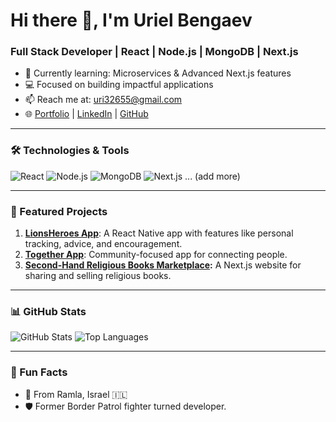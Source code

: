 # Hi there 👋, I'm Uriel Bengaev
### Full Stack Developer | React | Node.js | MongoDB | Next.js

- 🌱 Currently learning: Microservices & Advanced Next.js features
- 💻 Focused on building impactful applications
- 📫 Reach me at: [uri32655@gmail.com](mailto:uri32655@gmail.com)
- 🌐 [Portfolio](https://uriel-bang.netlify.app/) | [LinkedIn](https://www.linkedin.com/in/uriel-bengaev/) | [GitHub](https://github.com/urielbang)

---

### 🛠️ Technologies & Tools
![React](https://img.shields.io/badge/React-61DAFB?style=for-the-badge&logo=react&logoColor=black)
![Node.js](https://img.shields.io/badge/Node.js-339933?style=for-the-badge&logo=nodedotjs&logoColor=white)
![MongoDB](https://img.shields.io/badge/MongoDB-4EA94B?style=for-the-badge&logo=mongodb&logoColor=white)
![Next.js](https://img.shields.io/badge/Next.js-000000?style=for-the-badge&logo=nextdotjs&logoColor=white)
... (add more)

---

### 📂 Featured Projects
1. **[LionsHeroes App](https://github.com/urielbang/LionsHeroes)**: A React Native app with features like personal tracking, advice, and encouragement.
2. **[Together App](https://github.com/urielbang/Together)**: Community-focused app for connecting people.
3. **[Second-Hand Religious Books Marketplace](https://github.com/urielbang/...):** A Next.js website for sharing and selling religious books.

---

### 📊 GitHub Stats
![GitHub Stats](https://github-readme-stats.vercel.app/api?username=urielbang&show_icons=true&theme=radical)
![Top Languages](https://github-readme-stats.vercel.app/api/top-langs/?username=urielbang&layout=compact&theme=radical)

---

### 🌟 Fun Facts
- 📍 From Ramla, Israel 🇮🇱
- 🛡️ Former Border Patrol fighter turned developer.


